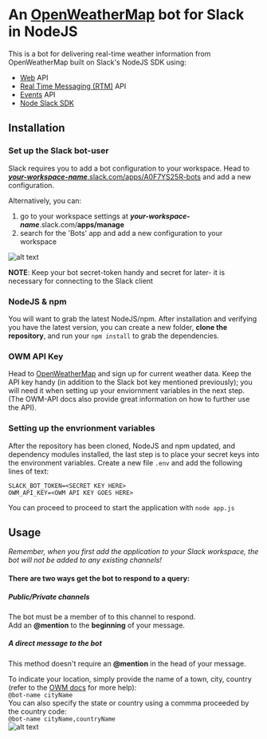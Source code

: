 # An [OpenWeatherMap](https://openweathermap.org/api) bot for Slack in NodeJS 
This is a bot for delivering real-time weather information from OpenWeatherMap built on Slack's NodeJS SDK using:
- [Web](https://api.slack.com/web) API
- [Real Time Messaging (RTM)](https://api.slack.com/rtm) API
- [Events](https://api.slack.com/events-api) API
- [Node Slack SDK](https://github.com/slackapi/node-slack-sdk)

## Installation
### Set up the Slack bot-user
Slack requires you to add a bot configuration to your workspace. Head to
[**_your-workspace-name_**.slack.com/apps/A0F7YS25R-bots](https://slack.com/apps/A0F7YS25R-bots)
and add a new configuration.

Alternatively, you can:
1. go to your workspace settings at **_your-workspace-name_**.slack.com/**apps/manage**
2. search for the 'Bots' app and add a new configuration to your workspace

![alt text](https://i.imgur.com/QuwB4M1.gif "Search and add")

**NOTE**: Keep your bot secret-token handy and secret for later- it is necessary for connecting to the Slack client

### NodeJS & npm
You will want to grab the latest NodeJS/npm.
After installation and verifying you have the latest version, you can create a new folder, **clone the repository**, and run your `npm install` to grab the dependencies.

### OWM API Key
Head to [OpenWeatherMap](https://openweathermap.org/appid) and sign up for current weather data.
Keep the API key handy (in addition to the Slack bot key mentioned previously); you will need it when setting up your enviornment variables in the next step.
(The OWM-API docs also provide great information on how to further use the API).

### Setting up the envrionment variables
After the repository has been cloned, NodeJS and npm updated, and dependency modules installed, the last step is to place your secret keys into the environment variables.
Create a new file `.env` and add the following lines of text:
```
SLACK_BOT_TOKEN=<SECRET KEY HERE>
OWM_API_KEY=<OWM API KEY GOES HERE>
```

You can proceed to proceed to start the application with `node app.js`

## Usage
*Remember, when you first add the application to your Slack workspace, the bot will not be added to any existing channels!*  
#### There are two ways get the bot to respond to a query:
##### Public/Private channels 
The bot must be a member of to this channel to respond.  
Add an **@mention** to the **beginning** of your message.
##### A direct message to the bot
This method doesn't require an **@mention** in the head of your message.  

To indicate your location, simply provide the name of a town, city, country (refer to the [OWM docs](https://openweathermap.org/current#one) for more help):  
`@bot-name cityName`  
You can also specify the state or country using a commma proceeded by the country code:  
`@bot-name cityName,countryName`  
![alt text](https://i.imgur.com/yGmf8da.gif "Making a query")




